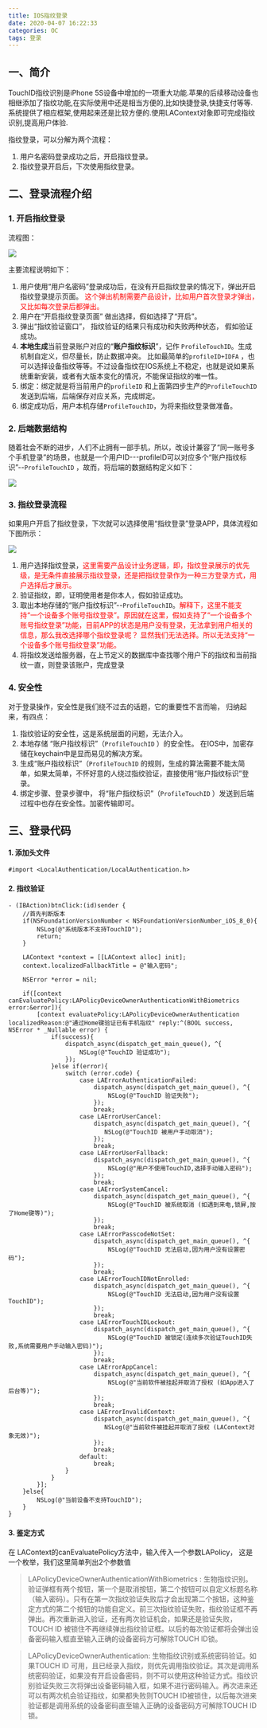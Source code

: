 ```yaml
---
title: IOS指纹登录
date: 2020-04-07 16:22:33
categories: OC
tags: 登录
---
```



## 一、简介
TouchID指纹识别是iPhone 5S设备中增加的一项重大功能.苹果的后续移动设备也相继添加了指纹功能,在实际使用中还是相当方便的,比如快捷登录,快捷支付等等.系统提供了相应框架,使用起来还是比较方便的.使用LAContext对象即可完成指纹识别,提高用户体验.

指纹登录，可以分解为两个流程：

1. 用户名密码登录成功之后，开启指纹登录。
2. 指纹登录开启后，下次使用指纹登录。

## 二、登录流程介绍

### 1. 开启指纹登录
流程图：

![](oc-Login-TouchID/startFingerPrint.png)

主要流程说明如下：

1. 用户使用“用户名密码”登录成功后，在没有开启指纹登录的情况下，弹出开启指纹登录提示页面。<font color = red> 这个弹出机制需要产品设计，比如用户首次登录才弹出，又比如每次登录后都弹出。</font>
2. 用户在“开启指纹登录页面” 做出选择，假如选择了“开启”。
3. 弹出“指纹验证窗口”， 指纹验证的结果只有成功和失败两种状态， 假如验证成功。
4. **本地生成**当前登录账户对应的“**账户指纹标识**”，记作 `ProfileTouchID`。生成机制自定义，但尽量长，防止数据冲突。  比如最简单的`profileID+IDFA` ，也可以选择设备指纹等等。不过设备指纹在IOS系统上不稳定，也就是说如果系统重新安装，或者有大版本变化的情况，不能保证指纹的唯一性。
5. 绑定：绑定就是将当前用户的`profileID` 和上面第四步生产的`ProfileTouchID` 发送到后端，后端保存对应关系，完成绑定。
6. 绑定成功后，用户本机存储`ProfileTouchID`，为将来指纹登录做准备。

### 2. 后端数据结构
随着社会不断的进步，人们不止拥有一部手机，所以，改设计兼容了“同一账号多个手机登录”的场景，也就是一个用户ID---profileID可以对应多个“账户指纹标识”--`ProfileTouchID` ，故而，将后端的数据结构定义如下：

![](oc-Login-TouchID/dataStuct.png)

### 3. 指纹登录流程
如果用户开启了指纹登录，下次就可以选择使用“指纹登录”登录APP，具体流程如下图所示：

![](oc-Login-TouchID/fingerLogin.png)

1. 用户选择指纹登录，<font color = red>这里需要产品设计业务逻辑，即，指纹登录展示的优先级，是无条件直接展示指纹登录，还是把指纹登录作为一种三方登录方式，用户选择后才展示。</font>
2. 验证指纹，即，证明使用者是你本人，假如验证成功。
3. 取出本地存储的“账户指纹标识”--`ProfileTouchID`。<font color = red>解释下，这里不能支持“一个设备多个账号指纹登录”。原因就在这里，假如支持了“一个设备多个账号指纹登录”功能，目前APP的状态是用户没有登录，无法拿到用户相关的信息，那么我改选择哪个指纹登录呢？ 显然我们无法选择。所以无法支持“一个设备多个账号指纹登录”功能。</font>
4. 将指纹发送给服务器，在上节定义的数据库中查找哪个用户下的指纹和当前指纹一直，则登录该账户，完成登录

### 4. 安全性
对于登录操作，安全性是我们绕不过去的话题，它的重要性不言而喻， 归纳起来，有四点：

1. 指纹验证的安全性，这是系统层面的问题，无法介入。
2. 本地存储 “账户指纹标识”（`ProfileTouchID` ）的安全性。 在IOS中，加密存储在keychain中是显而易见的解决方案。
3. 生成“账户指纹标识”（`ProfileTouchID` 的规则，生成的算法需要不能太简单，如果太简单，不怀好意的人绕过指纹验证，直接使用“账户指纹标识”登录。
4. 绑定步骤、登录步骤中， 将“账户指纹标识”（`ProfileTouchID` ）发送到后端过程中也存在安全性。加密传输即可。

## 三、登录代码

#### 1. 添加头文件
```
#import <LocalAuthentication/LocalAuthentication.h>
```

#### 2. 指纹验证

```
- (IBAction)btnClick:(id)sender {
    //首先判断版本
    if(NSFoundationVersionNumber < NSFoundationVersionNumber_iOS_8_0){
        NSLog(@"系统版本不支持TouchID");
        return;
    }
    
    LAContext *context = [[LAContext alloc] init];
    context.localizedFallbackTitle = @"输入密码";
    
    NSError *error = nil;
    
    if([context canEvaluatePolicy:LAPolicyDeviceOwnerAuthenticationWithBiometrics error:&error]){
        [context evaluatePolicy:LAPolicyDeviceOwnerAuthentication localizedReason:@"通过Home键验证已有手机指纹" reply:^(BOOL success, NSError * _Nullable error) {
            if(success){
                dispatch_async(dispatch_get_main_queue(), ^{
                    NSLog(@"TouchID 验证成功");
                });
            }else if(error){
                switch (error.code) {
                    case LAErrorAuthenticationFailed:
                        dispatch_async(dispatch_get_main_queue(), ^{
                            NSLog(@"TouchID 验证失败");
                        });
                        break;
                    case LAErrorUserCancel:
                        dispatch_async(dispatch_get_main_queue(), ^{
                           NSLog(@"TouchID 被用户手动取消");
                        });
                        break;
                    case LAErrorUserFallback:
                        dispatch_async(dispatch_get_main_queue(), ^{
                            NSLog(@"用户不使用TouchID,选择手动输入密码");
                        });
                        break;
                    case LAErrorSystemCancel:
                        dispatch_async(dispatch_get_main_queue(), ^{
                            NSLog(@"TouchID 被系统取消 (如遇到来电,锁屏,按了Home键等)");
                        });
                        break;
                    case LAErrorPasscodeNotSet:
                        dispatch_async(dispatch_get_main_queue(), ^{
                            NSLog(@"TouchID 无法启动,因为用户没有设置密码");
                        });
                        break;
                    case LAErrorTouchIDNotEnrolled:
                        dispatch_async(dispatch_get_main_queue(), ^{
                            NSLog(@"TouchID 无法启动,因为用户没有设置TouchID");
                        });
                        break;
                    case LAErrorTouchIDLockout:
                        dispatch_async(dispatch_get_main_queue(), ^{
                            NSLog(@"TouchID 被锁定(连续多次验证TouchID失败,系统需要用户手动输入密码)");
                        });
                        break;
                    case LAErrorAppCancel:
                        dispatch_async(dispatch_get_main_queue(), ^{
                            NSLog(@"当前软件被挂起并取消了授权 (如App进入了后台等)");
                        });
                        break;
                    case LAErrorInvalidContext:
                        dispatch_async(dispatch_get_main_queue(), ^{
                           NSLog(@"当前软件被挂起并取消了授权 (LAContext对象无效)");
                        });
                        break;
                    default:
                        break;
                }
            }
        }];
    }else{
        NSLog(@"当前设备不支持TouchID");
    }
}
```

#### 3. 鉴定方式
在 LAContext的canEvaluatePolicy方法中，输入传入一个参数LAPolicy， 这是一个枚举，我们这里简单列出2个参数值

>  LAPolicyDeviceOwnerAuthenticationWithBiometrics : 生物指纹识别。验证弹框有两个按钮，第一个是取消按钮，第二个按钮可以自定义标题名称（输入密码）。只有在第一次指纹验证失败后才会出现第二个按钮，这种鉴定方式的第二个按钮的功能自定义。前三次指纹验证失败，指纹验证框不再弹出。再次重新进入验证，还有两次验证机会，如果还是验证失败，TOUCH ID 被锁住不再继续弹出指纹验证框。以后的每次验证都将会弹出设备密码输入框直至输入正确的设备密码方可解除TOUCH ID锁。

>  LAPolicyDeviceOwnerAuthentication: 生物指纹识别或系统密码验证。如果TOUCH ID 可用，且已经录入指纹，则优先调用指纹验证。其次是调用系统密码验证，如果没有开启设备密码，则不可以使用这种验证方式。指纹识别验证失败三次将弹出设备密码输入框，如果不进行密码输入。再次进来还可以有两次机会验证指纹，如果都失败则TOUCH ID被锁住，以后每次进来验证都是调用系统的设备密码直至输入正确的设备密码方可解除TOUCH ID锁。





